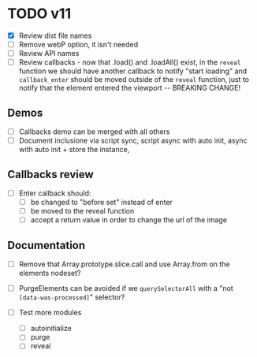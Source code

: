 TODO v11
========

* [x] Review dist file names
* [ ] Remove webP option, it isn't needed
* [ ] Review API names
* [ ] Review callbacks - now that .load() and .loadAll() exist, in the `reveal` function we should have another callback to notify "start loading" and `callback_enter` should be moved outside of the `reveal` function, just to notify that the element entered the viewport -- BREAKING CHANGE!

Demos
---

* [ ] Callbacks demo can be merged with all others
* [ ] Document inclusione via script sync, script async with auto init, async with auto init + store the instance, 

Callbacks review
---

* [ ] Enter callback should: 
  * [ ] be changed to "before set" instead of enter
  * [ ] be moved to the reveal function
  * [ ] accept a return value in order to change the url of the image

Documentation
---

* [ ] Remove that Array.prototype.slice.call and use Array.from on the elements nodeset?

* [ ] PurgeElements can be avoided if we `querySelectorAll` with a "not `[data-was-processed]`" selector?

* [ ] Test more modules
  * [ ] autoinitialize
  * [ ] purge
  * [ ] reveal
